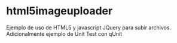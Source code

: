html5imageuploader
==================

Ejemplo de uso de HTML5 y javascript JQuery para subir archivos. Adicionalmente ejemplo de Unit Test con qUnit
